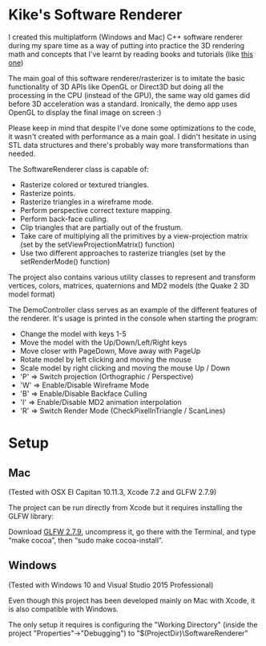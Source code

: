 # Kike's Software Renderer #

I created this multiplatform (Windows and Mac) C++ software renderer during my spare time as a way of putting into practice the 3D rendering math and concepts that I've learnt by reading books and tutorials (like [this one](https://bitbucket.org/alfonse/gltut/wiki/Home))

The main goal of this software renderer/rasterizer is to imitate the basic functionality of 3D APIs like OpenGL or Direct3D but doing all the processing in the CPU (instead of the GPU), the same way old games did before 3D acceleration was a standard. Ironically, the demo app uses OpenGL to display the final image on screen :)

Please keep in mind that despite I've done some optimizations to the code, it wasn't created with performance as a main goal. I didn't hesitate in using STL data structures and there's probably way more transformations than needed.

The SoftwareRenderer class is capable of:

* Rasterize colored or textured triangles.
* Rasterize points.
* Rasterize triangles in a wireframe mode.
* Perform perspective correct texture mapping.
* Perform back-face culling.
* Clip triangles that are partially out of the frustum.
* Take care of multiplying all the primitives by a view-projection matrix (set by the setViewProjectionMatrix() function)
* Use two different approaches to rasterize triangles (set by the setRenderMode() function)

The project also contains various utility classes to represent and transform vertices, colors, matrices, quaternions and MD2 models (the Quake 2 3D model format)

The DemoController class serves as an example of the different features of the renderer. It's usage is printed in the console when starting the program:

* Change the model with keys 1-5
* Move the model with the Up/Down/Left/Right keys
* Move closer with PageDown, Move away with PageUp
* Rotate model by left clicking and moving the mouse
* Scale model by right clicking and moving the mouse Up / Down
* 'P' => Switch projection (Orthographic / Perspective)
* 'W' => Enable/Disable Wireframe Mode
* 'B' => Enable/Disable Backface Culling
* 'I' => Enable/Disable MD2 animation interpolation
* 'R' => Switch Render Mode (CheckPixelInTriangle / ScanLines)

# Setup #

## Mac ##

(Tested with OSX El Capitan 10.11.3, Xcode 7.2 and GLFW 2.7.9)

The project can be run directly from Xcode but it requires installing the GLFW library:

Download [GLFW 2.7.9](http://sourceforge.net/projects/glfw/files/glfw/2.7.9/), uncompress it, go there with the Terminal, and type “make cocoa”, then “sudo make cocoa-install”.

## Windows ##

(Tested with Windows 10 and Visual Studio 2015 Professional)

Even though this project has been developed mainly on Mac with Xcode, it is also compatible with Windows.

The only setup it requires is configuring the "Working Directory" (inside the project "Properties"->"Debugging") to "$(ProjectDir)\SoftwareRenderer"